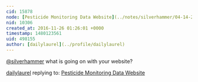 ```yaml
---
cid: 15878
node: [Pesticide Monitoring Data Website](../notes/silverhammer/04-14-2014/pesticide-monitoring-data)
nid: 10306
created_at: 2016-11-26 01:26:01 +0000
timestamp: 1480123561
uid: 498155
author: [dailylaurel](../profile/dailylaurel)
---
```


[@silverhammer](/profile/silverhammer) what is going on with your website?


[dailylaurel](../profile/dailylaurel) replying to: [Pesticide Monitoring Data Website](../notes/silverhammer/04-14-2014/pesticide-monitoring-data)

